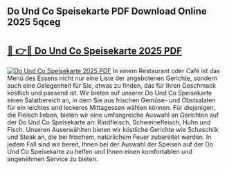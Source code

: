 ## Do Und Co Speisekarte PDF Download Online 2025 5qceg

# <h2><a href="http://gc8aphh.nevu.top/?p=Do+Und+Co+Speisekarte">🔗 👉🔴 Do Und Co Speisekarte 2025 PDF</a></h2>

[![Do Und Co Speisekarte 2025 PDF](https://i.imgur.com/dBaPXMq.png)](http://gc8aphh.nevu.top/?p=Do+Und+Co+Speisekarte)
In einem Restaurant oder Café ist das Menü des Essens nicht nur eine Liste der angebotenen Gerichte, sondern auch eine Gelegenheit für Sie, etwas zu finden, das für Ihren Geschmack köstlich und passend ist. Wir bieten auf unserer Do Und Co Speisekarte einen Salatbereich an, in dem Sie aus frischen Gemüse- und Obstsalaten für ein leichtes und leckeres Mittagessen wählen können. Für diejenigen, die Fleisch lieben, bieten wir eine umfangreiche Auswahl an Gerichten auf der Do Und Co Speisekarte an: Rindfleisch, Schweinefleisch, Huhn und Fisch. Unseren Auserwählten bieten wir köstliche Gerichte wie Schaschlik und Steak an, die bei frischem, natürlichem Feuer zubereitet werden. In jedem Fall sind wir bereit, Ihnen bei der Auswahl der Speisen auf der Do Und Co Speisekarte zu helfen und Ihnen einen komfortablen und angenehmen Service zu bieten.
